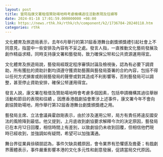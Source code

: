 ```yaml
---
layout: post
title: 當局指康文署租借贊助場地時考慮機構過往活動表現及往績等
date: 2024-01-18 17:01:59.000000000 +08:00
link: https://news.rthk.hk/rthk/ch/component/k2/1736784-20240118.htm
categories: rthk
---
```


文化體育及旅遊局表示，去年6月舉行的第31屆香港舞台劇獎頒獎禮引起社會上不同意見，指當中一些安排及內容有不妥之處。發言人指，一直推動文化藝術發展及創作精益求精，同時支持康文署和藝發局，致力確保公帑和公共資源運用得宜。

文化體育及旅遊局說，藝發局經既定程序審慎討論及檢視後，認為有必要下調資助，所有獲批的資助計劃均須遵守獲資助藝團與藝發局簽署的合約內容，包括不得以任何方式損害或削弱藝發局的聲譽或對其造成不利影響等，否則藝發局可以調整，甚至停止資助安排，確保公帑運用得宜。

發言人說，康文署在租借及贊助場地時會考慮多個因素，包括申請機構其過往舉辦活動和節目的表現和往績 。因應香港戲劇協會牽涉上述事件，康文署今年不會向劇協贊助場地，用作舉行第32屆香港舞台劇獎頒獎禮之用。

藝發局主席、立法會議員霍啟剛表示，由於涉及運用公帑，局方有責任將違反國安法的風險降到最低。他又提到，上月底收到劇協要求解釋今次的決定原因，藝發局已在本月12日回覆，相信時間上有差別，以致劇協仍未收到回覆，但相信他們現時已經收到，並強調如有疑問，希望可以加強溝通。

舞台界從業員徐碩朋認為，事件欠缺具體原因，會令業界有恐懼感及擔憂；有戲劇界團體表示，事件嚴重影響本港的文化多元性和創意發展，促請當局交代原因。
